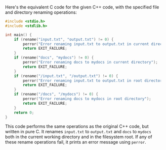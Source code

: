  Here's the equivalent C code for the given C++ code, with the specified file and directory renaming operations:

```c
#include <stdio.h>
#include <stdlib.h>

int main() {
    if (rename("input.txt", "output.txt") != 0) {
        perror("Error renaming input.txt to output.txt in current directory");
        return EXIT_FAILURE;
    }
    if (rename("docs", "mydocs") != 0) {
        perror("Error renaming docs to mydocs in current directory");
        return EXIT_FAILURE;
    }
    if (rename("/input.txt", "/output.txt") != 0) {
        perror("Error renaming input.txt to output.txt in root directory");
        return EXIT_FAILURE;
    }
    if (rename("/docs", "/mydocs") != 0) {
        perror("Error renaming docs to mydocs in root directory");
        return EXIT_FAILURE;
    }
    return 0;
}
```

This code performs the same operations as the original C++ code, but written in pure C. It renames `input.txt` to `output.txt` and `docs` to `mydocs` both in the current working directory and in the filesystem root. If any of these rename operations fail, it prints an error message using `perror`.
